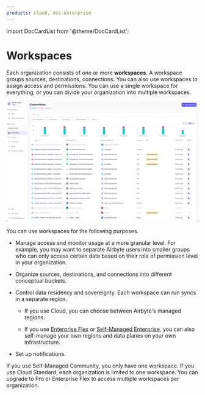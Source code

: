 ```yaml
---
products: cloud, oss-enterprise
---
```


import DocCardList from '@theme/DocCardList';

# Workspaces

Each organization consists of one or more **workspaces**. A workspace groups sources, destinations, connections. You can also use workspaces to assign access and permissions. You can use a single workspace for everything, or you can divide your organization into multiple workspaces.

![The Connections page in a workspace](../../images/workspace-homepage.png)

You can use workspaces for the following purposes.

- Manage access and monitor usage at a more granular level. For example, you may want to separate Airbyte users into smaller groups who can only access certain data based on their role of permission level in your organization.

- Organize sources, destinations, and connections into different conceptual buckets.

- Control data residency and sovereignty. Each workspace can run syncs in a separate region.

    - If you use Cloud, you can choose between Airbyte's managed regions.

    - If you use [Enterprise Flex](../../enterprise-flex) or [Self-Managed Enterprise](../../enterprise-setup), you can also self-manage your own regions and data planes on your own infrastructure.

- Set up notifications.

If you use Self-Managed Community, you only have one workspace. If you use Cloud Standard, each organization is limited to one workspace. You can upgrade to Pro or Enterprise Flex to access multiple workspaces per organization.

<DocCardList />
